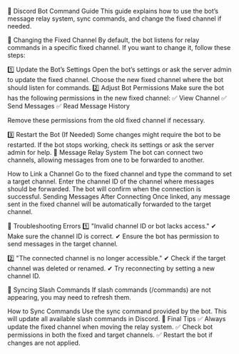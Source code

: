 📌 Discord Bot Command Guide
This guide explains how to use the bot’s message relay system, sync commands, and change the fixed channel if needed.

🔹 Changing the Fixed Channel
By default, the bot listens for relay commands in a specific fixed channel. If you want to change it, follow these steps:

1️⃣ Update the Bot’s Settings
Open the bot’s settings or ask the server admin to update the fixed channel.
Choose the new fixed channel where the bot should listen for commands.
2️⃣ Adjust Bot Permissions
Make sure the bot has the following permissions in the new fixed channel:
✅ View Channel
✅ Send Messages
✅ Read Message History

Remove these permissions from the old fixed channel if necessary.

3️⃣ Restart the Bot (If Needed)
Some changes might require the bot to be restarted.
If the bot stops working, check its settings or ask the server admin for help.
🔹 Message Relay System
The bot can connect two channels, allowing messages from one to be forwarded to another.

How to Link a Channel
Go to the fixed channel and type the command to set a target channel.
Enter the channel ID of the channel where messages should be forwarded.
The bot will confirm when the connection is successful.
Sending Messages After Connecting
Once linked, any message sent in the fixed channel will be automatically forwarded to the target channel.

🔹 Troubleshooting Errors
1️⃣ "Invalid channel ID or bot lacks access."
✔ Make sure the channel ID is correct.
✔ Ensure the bot has permission to send messages in the target channel.

2️⃣ "The connected channel is no longer accessible."
✔ Check if the target channel was deleted or renamed.
✔ Try reconnecting by setting a new channel ID.

🔹 Syncing Slash Commands
If slash commands (/commands) are not appearing, you may need to refresh them.

How to Sync Commands
Use the sync command provided by the bot.
This will update all available slash commands in Discord.
🔹 Final Tips
✅ Always update the fixed channel when moving the relay system.
✅ Check bot permissions in both the fixed and target channels.
✅ Restart the bot if changes are not applied.

